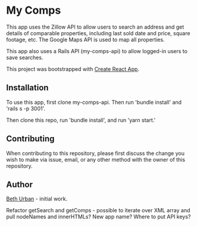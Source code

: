 # My Comps

This app uses the Zillow API to allow users to search an address and get details of comparable properties, including last sold date and price, square footage, etc. The Google Maps API is used to map all properties.

This app also uses a Rails API (my-comps-api) to allow logged-in users to save searches.

This project was bootstrapped with [Create React App](https://github.com/facebook/create-react-app).

## Installation

To use this app, first clone my-comps-api. Then run 'bundle install' and 'rails s -p 3001'.

Then clone this repo, run 'bundle install', and run 'yarn start.'

## Contributing

When contributing to this repository, please first discuss the change you wish
to make via issue, email, or any other method with the owner of this repository.

## Author

[Beth Urban](https://github.com/bethurban) - initial work.




Refactor getSearch and getComps - possible to iterate over XML array and pull nodeNames and innerHTMLs?
New app name?
Where to put API keys?
